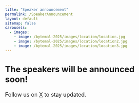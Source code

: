 ```yaml
---
title: "Speaker announcement"
permalink: /SpeakerAnnouncement
layout: default
sitemap: false
carousels:
  - images: 
    - image: /bytemal-2025/images/location/location.jpg
    - image: /bytemal-2025/images/location/location2.jpg
    - image: /bytemal-2025/images/location/location3.jpg
---
```


  <div class="col-sm-12 px-3">
	  <div class="jumbotron p-5" style="text-align:left; font-size:18px">
		  <h2><b>The speakers will be announced soon!</b></h2>
		  <p> Follow us on <a href = "https://twitter.com/bytemal">X</a> to stay updated.
	          </p>
	  </div>
	  

